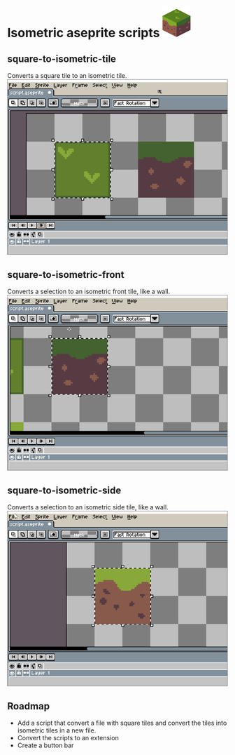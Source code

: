 # Isometric aseprite scripts ![](assets/cube.png "Example")

## square-to-isometric-tile
Converts a square tile to an isometric tile.  
![](assets/isometric-tile.gif "Isometric-tile")

## square-to-isometric-front
Converts a selection to an isometric front tile, like a wall.
![](assets/isometric-front.gif "Isometric-front")

## square-to-isometric-side
Converts a selection to an isometric side tile, like a wall.
![](assets/isometric-side.gif "Isometric-side")

## Roadmap
* Add a script that convert a file with square tiles and convert the tiles into isometric tiles in a new file.
* Convert the scripts to an extension
* Create a button bar